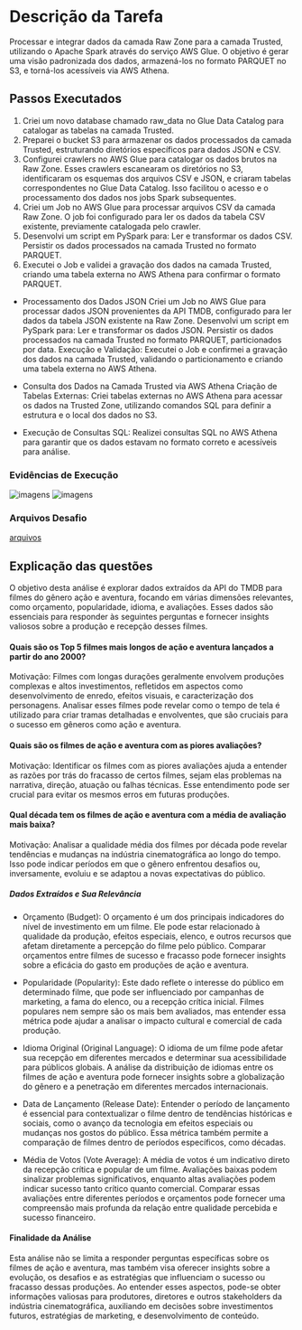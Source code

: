 
# Descrição da Tarefa
Processar e integrar dados da camada Raw Zone para a camada Trusted, utilizando o Apache Spark através do serviço AWS Glue. O objetivo é gerar uma visão padronizada dos dados, armazená-los no formato PARQUET no S3, e torná-los acessíveis via AWS Athena.
## Passos Executados
1. Criei um novo database chamado raw_data no Glue Data Catalog para catalogar as tabelas na camada Trusted.
2. Preparei o bucket S3 para armazenar os dados processados da camada Trusted, estruturando diretórios específicos para dados JSON e CSV.
3. Configurei crawlers no AWS Glue para catalogar os dados brutos na Raw Zone. Esses crawlers escanearam os diretórios no S3, identificaram os esquemas dos arquivos CSV e JSON, e criaram tabelas correspondentes no Glue Data Catalog. Isso facilitou o acesso e o processamento dos dados nos jobs Spark subsequentes.
4. Criei um Job no AWS Glue para processar arquivos CSV da camada Raw Zone. O job foi configurado para ler os dados da tabela CSV existente, previamente catalogada pelo crawler.
5. Desenvolvi um script em PySpark para:
Ler e transformar os dados CSV.
Persistir os dados processados na camada Trusted no formato PARQUET.
6. Executei o Job e validei a gravação dos dados na camada Trusted, criando uma tabela externa no AWS Athena para confirmar o formato PARQUET.

* Processamento dos Dados JSON
Criei um Job no AWS Glue para processar dados JSON provenientes da API TMDB,  configurado para ler dados da tabela JSON existente na Raw Zone.
Desenvolvi um script em PySpark para:
Ler e transformar os dados JSON.
Persistir os dados processados na camada Trusted no formato PARQUET, particionados por data.
Execução e Validação: Executei o Job e confirmei a gravação dos dados na camada Trusted, validando o particionamento e criando uma tabela externa no AWS Athena.

* Consulta dos Dados na Camada Trusted via AWS Athena
Criação de Tabelas Externas: Criei tabelas externas no AWS Athena para acessar os dados na Trusted Zone, utilizando comandos SQL para definir a estrutura e o local dos dados no S3.

* Execução de Consultas SQL: Realizei consultas SQL no AWS Athena para garantir que os dados estavam no formato correto e acessíveis para análise.

### Evidências de Execução
![imagens](https://github.com/grazysb/Programa_de_Bolsas_Compass-UOL/blob/main/Sprint%208/Desafio/Entreg%C3%A1veis/Captura%20de%20tela%202024-08-13%20180202.png)
![imagens](https://github.com/grazysb/Programa_de_Bolsas_Compass-UOL/blob/main/Sprint%208/Desafio/Entreg%C3%A1veis/Captura%20de%20tela%202024-08-13%20180231.png)

### Arquivos Desafio
[arquivos](https://github.com/grazysb/Programa_de_Bolsas_Compass-UOL/blob/main/Sprint%208/Desafio/Entreg%C3%A1veis)

## Explicação das questões
O objetivo desta análise é explorar dados extraídos da API do TMDB para filmes do gênero ação e aventura, focando em várias dimensões relevantes, como orçamento, popularidade, idioma, e avaliações. Esses dados são essenciais para responder às seguintes perguntas e fornecer insights valiosos sobre a produção e recepção desses filmes.

#### Quais são os Top 5 filmes mais longos de ação e aventura lançados a partir do ano 2000?
Motivação: Filmes com longas durações geralmente envolvem produções complexas e altos investimentos, refletidos em aspectos como desenvolvimento de enredo, efeitos visuais, e caracterização dos personagens. Analisar esses filmes pode revelar como o tempo de tela é utilizado para criar tramas detalhadas e envolventes, que são cruciais para o sucesso em gêneros como ação e aventura.

#### Quais são os filmes de ação e aventura com as piores avaliações?
Motivação: Identificar os filmes com as piores avaliações ajuda a entender as razões por trás do fracasso de certos filmes, sejam elas problemas na narrativa, direção, atuação ou falhas técnicas. Esse entendimento pode ser crucial para evitar os mesmos erros em futuras produções.

#### Qual década tem os filmes de ação e aventura com a média de avaliação mais baixa?
Motivação: Analisar a qualidade média dos filmes por década pode revelar tendências e mudanças na indústria cinematográfica ao longo do tempo. Isso pode indicar períodos em que o gênero enfrentou desafios ou, inversamente, evoluiu e se adaptou a novas expectativas do público.

##### Dados Extraídos e Sua Relevância
* Orçamento (Budget): O orçamento é um dos principais indicadores do nível de investimento em um filme. Ele pode estar relacionado à qualidade da produção, efeitos especiais, elenco, e outros recursos que afetam diretamente a percepção do filme pelo público. Comparar orçamentos entre filmes de sucesso e fracasso pode fornecer insights sobre a eficácia do gasto em produções de ação e aventura.

* Popularidade (Popularity): Este dado reflete o interesse do público em determinado filme, que pode ser influenciado por campanhas de marketing, a fama do elenco, ou a recepção crítica inicial. Filmes populares nem sempre são os mais bem avaliados, mas entender essa métrica pode ajudar a analisar o impacto cultural e comercial de cada produção.

* Idioma Original (Original Language): O idioma de um filme pode afetar sua recepção em diferentes mercados e determinar sua acessibilidade para públicos globais. A análise da distribuição de idiomas entre os filmes de ação e aventura pode fornecer insights sobre a globalização do gênero e a penetração em diferentes mercados internacionais.

* Data de Lançamento (Release Date): Entender o período de lançamento é essencial para contextualizar o filme dentro de tendências históricas e sociais, como o avanço da tecnologia em efeitos especiais ou mudanças nos gostos do público. Essa métrica também permite a comparação de filmes dentro de períodos específicos, como décadas.

* Média de Votos (Vote Average): A média de votos é um indicativo direto da recepção crítica e popular de um filme. Avaliações baixas podem sinalizar problemas significativos, enquanto altas avaliações podem indicar sucesso tanto crítico quanto comercial. Comparar essas avaliações entre diferentes períodos e orçamentos pode fornecer uma compreensão mais profunda da relação entre qualidade percebida e sucesso financeiro.

#### Finalidade da Análise
Esta análise não se limita a responder perguntas específicas sobre os filmes de ação e aventura, mas também visa oferecer insights sobre a evolução, os desafios e as estratégias que influenciam o sucesso ou fracasso dessas produções. Ao entender esses aspectos, pode-se obter informações valiosas para produtores, diretores e outros stakeholders da indústria cinematográfica, auxiliando em decisões sobre investimentos futuros, estratégias de marketing, e desenvolvimento de conteúdo.






